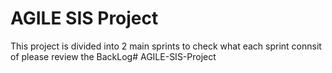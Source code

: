 # AGILE SIS Project
This project is divided into 2 main sprints to check what each sprint connsit of please review the BackLog# AGILE-SIS-Project
